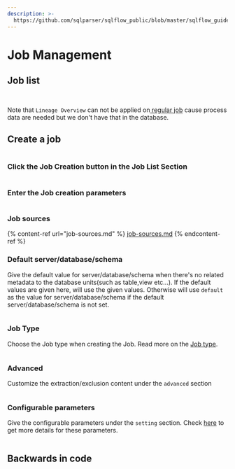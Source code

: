 ```yaml
---
description: >-
  https://github.com/sqlparser/sqlflow_public/blob/master/sqlflow_guide_cn.md#job-list
---
```


# Job Management

## Job list

<figure><img src="../../../.gitbook/assets/185734108-5dc282df-0b49-4061-af2d-c9fa21ab885a.png" alt=""><figcaption></figcaption></figure>

<figure><img src="../../../.gitbook/assets/Screenshot from 2022-11-06 16-29-30.png" alt=""><figcaption></figcaption></figure>

Note that `Lineage Overview` can not be applied on[ regular job](../../getting-started/different-modes-in-gudu-sqlflow/job-mode.md#regular-job) cause process data are needed but we don't have that in the database.

## Create a job

<figure><img src="../../../.gitbook/assets/185737736-814ae584-ab72-4be6-a4f6-6393607d385f.gif" alt=""><figcaption></figcaption></figure>

### Click the Job Creation button in the Job List Section

<figure><img src="../../../.gitbook/assets/20221101205559.png" alt=""><figcaption></figcaption></figure>

### Enter the Job creation parameters&#x20;

<figure><img src="../../../.gitbook/assets/Screenshot from 2022-11-01 21-00-58.png" alt=""><figcaption></figcaption></figure>

### Job sources

{% content-ref url="job-sources.md" %}
[job-sources.md](job-sources.md)
{% endcontent-ref %}

### Default server/database/schema

Give the default value for server/database/schema when there's no related metadata to the database units(such as table,view etc...). If the default values are given here, will use the given values. Otherwise will use `default` as the value for server/database/schema if the default server/database/schema is not set.

<figure><img src="../../../.gitbook/assets/Screenshot from 2022-11-01 21-22-38.png" alt=""><figcaption></figcaption></figure>

### Job Type

Choose the Job type when creating the Job. Read more on the [Job type](../../getting-started/different-modes-in-gudu-sqlflow/job-mode.md).

<figure><img src="../../../.gitbook/assets/Screenshot from 2022-11-01 21-04-21.png" alt=""><figcaption></figcaption></figure>

### Advanced

Customize the extraction/exclusion content under the `advanced` section

<figure><img src="../../../.gitbook/assets/Screenshot from 2022-11-01 21-06-07.png" alt=""><figcaption></figcaption></figure>

### Configurable parameters

Give the configurable parameters under the `setting` section. Check [here](../../getting-started/different-modes-in-gudu-sqlflow/job-mode.md#simple-job) to get more details for these parameters.

<figure><img src="../../../.gitbook/assets/Screenshot from 2022-11-01 21-08-42.png" alt=""><figcaption></figcaption></figure>

## Backwards in code

<figure><img src="../../../.gitbook/assets/185738467-b8485e3c-cbc4-4ceb-ab20-5e869908551b.gif" alt=""><figcaption></figcaption></figure>

